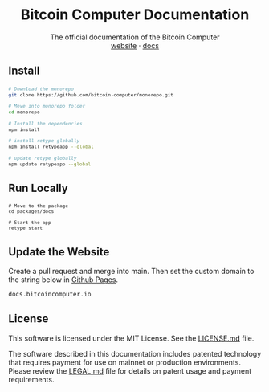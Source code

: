 <div align="center">
  <h1>Bitcoin Computer Documentation</h1>
  <p>
    The official documentation of the Bitcoin Computer
    <br />
    <a href="http://bitcoincomputer.io/">website</a> &#183; <a href="http://docs.bitcoincomputer.io/">docs</a>
  </p>
</div>

## Install

<font size=1>

```sh
# Download the monorepo
git clone https://github.com/bitcoin-computer/monorepo.git

# Move into monorepo folder
cd monorepo

# Install the dependencies
npm install

# install retype globally
npm install retypeapp --global

# update retype globally
npm update retypeapp --global
```

</font>

## Run Locally

<font size=1>

```shell
# Move to the package
cd packages/docs

# Start the app
retype start
```

</font>

## Update the Website

Create a pull request and merge into main. Then set the custom domain to the string below in [Github Pages](https://github.com/bitcoin-computer/monorepo/settings/pages).

```
docs.bitcoincomputer.io
```

## License

This software is licensed under the MIT License. See the [LICENSE.md](./LICENSE.md) file.

The software described in this documentation includes patented technology that requires payment for use on mainnet or production environments. Please review the [LEGAL.md](./LEGAL.md) file for details on patent usage and payment requirements.
